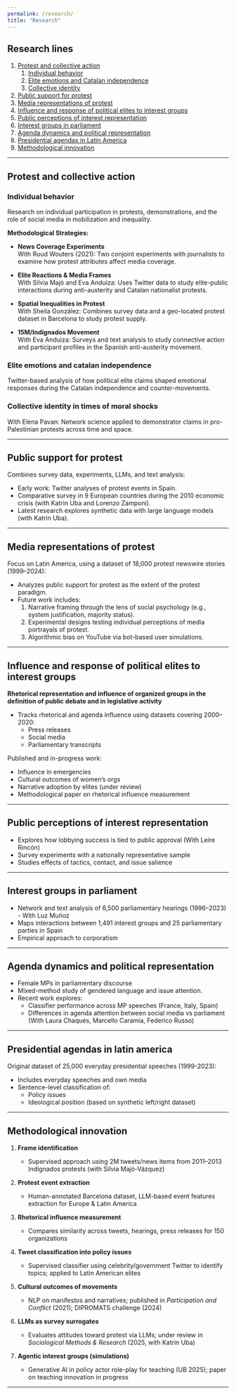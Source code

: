 ```yaml
---
permalink: /research/
title: "Research"
---
```


## Research lines

1. [Protest and collective action](#protest-and-collective-action)
   1. [Individual behavior](#individual-behavior)
   2. [Elite emotions and Catalan independence](#elite-emotions-and-catalan-independence)
   3. [Collective identity](#identity-formation-and-media-claims)
2. [Public support for protest](#public-support-for-protest)
3. [Media representations of protest](#media-representations-of-protest)
4. [Influence and response of political elites to interest groups](#influence-and-response-of-political-elites-to-interest-groups)
5. [Public perceptions of interest representation](#public-perceptions-of-interest-representation)
6. [Interest groups in parliament](#interest-groups-in-parliament)
7. [Agenda dynamics and political representation](#agenda-dynamics-and-political-representation)
8. [Presidential agendas in Latin America](#presidential-agendas-in-latin-america)
9. [Methodological innovation](#methodological-innovation)

---

## Protest and collective action

### Individual behavior

Research on individual participation in protests, demonstrations, and the role of social media in mobilization and inequality.

**Methodological Strategies:**

- **News Coverage Experiments**  
  With Ruud Wouters (2021): Two conjoint experiments with journalists to examine how protest attributes affect media coverage.

- **Elite Reactions & Media Frames**  
  With Silvia Majò and Eva Anduiza: Uses Twitter data to study elite-public interactions during anti-austerity and Catalan nationalist protests.

- **Spatial Inequalities in Protest**  
  With Sheila González: Combines survey data and a geo-located protest dataset in Barcelona to study protest supply.

- **15M/Indignados Movement**  
  With Eva Anduiza: Surveys and text analysis to study connective action and participant profiles in the Spanish anti-austerity movement.

### Elite emotions and catalan independence

Twitter-based analysis of how political elite claims shaped emotional responses during the Catalan independence and counter-movements.

### Collective identity in times of moral shocks

With Elena Pavan: Network science applied to demonstrator claims in pro-Palestinian protests across time and space.

---

## Public support for protest

Combines survey data, experiments, LLMs, and text analysis:

- Early work: Twitter analyses of protest events in Spain.
- Comparative survey in 9 European countries during the 2010 economic crisis (with Katrin Uba and Lorenzo Zamponi).
- Latest research explores synthetic data with large language models (with Katrin Uba).

---

## Media representations of protest

Focus on Latin America, using a dataset of 18,000 protest newswire stories (1999–2024):

- Analyzes public support for protest as the extent of the protest paradigm.
- Future work includes:
  1. Narrative framing through the lens of social psychology (e.g., system justification, majority status).
  2. Experimental designs testing individual perceptions of media portrayals of protest.
  3. Algorithmic bias on YouTube via bot-based user simulations.

---

## Influence and response of political elites to interest groups

**Rhetorical representation and influence of organized groups in the definition of public debate and in legislative activity**

- Tracks rhetorical and agenda influence using datasets covering 2000–2020:
  - Press releases
  - Social media
  - Parliamentary transcripts

Published and in-progress work:
- Influence in emergencies
- Cultural outcomes of women’s orgs
- Narrative adoption by elites (under review)
- Methodological paper on rhetorical influence measurement

---

## Public perceptions of interest representation

- Explores how lobbying success is tied to public approval (With Leire Rincón)
- Survey experiments with a nationally representative sample
- Studies effects of tactics, contact, and issue salience

---

## Interest groups in parliament

- Network and text analysis of 6,500 parliamentary hearings (1996–2023) - With Luz Muñoz
- Maps interactions between 1,491 interest groups and 25 parliamentary parties in Spain
- Empirical approach to corporatism

---

## Agenda dynamics and political representation

- Female MPs in parliamentary discourse
- Mixed-method study of gendered language and issue attention.
- Recent work explores:
  - Classifier performance across MP speeches (France, Italy, Spain)
  - Differences in agenda attention between social media vs parliament (With Laura Chaqués, Marcello Caramia, Federico Russo)

---

## Presidential agendas in latin america

Original dataset of 25,000 everyday presidential speeches (1999-2023):

- Includes everyday speeches and own media
- Sentence-level classification of:
  - Policy issues
  - Ideological position (based on synthetic left/right dataset)

---

## Methodological innovation

1. **Frame identification**  
   - Supervised approach using 2M tweets/news items from 2011–2013 Indignados protests (with Silvia Majò-Vázquez)

2. **Protest event extraction**  
   - Human-annotated Barcelona dataset, LLM-based event features extraction for Europe & Latin America

3. **Rhetorical influence measurement**  
   - Compares similarity across tweets, hearings, press releases for 150 organizations

4. **Tweet classification into policy issues**  
   - Supervised classifier using celebrity/government Twitter to identify topics; applied to Latin American elites

5. **Cultural outcomes of movements**  
   - NLP on manifestos and narratives; published in *Participation and Conflict* (2021); DIPROMATS challenge (2024)

6. **LLMs as survey surrogates**  
   - Evaluates attitudes toward protest via LLMs; under review in *Sociological Methods & Research* (2025, with Katrin Uba)

7. **Agentic interest groups (simulations)**  
   - Generative AI in policy actor role-play for teaching (UB 2025); paper on teaching innovation in progress

---
